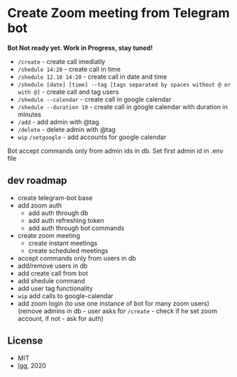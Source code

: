 # Create Zoom meeting from Telegram bot

**Bot Not ready yet. Work in Progress, stay tuned!**

- `/create` - create call imediatly
- `/shedule 14:20` - create call in time
- `/shedule 12.10 14:20` - create call in date and time
- `/shedule [date] [time] --tag [tags separated by spaces without @ or with @]` - create call and tag users
- `/shedule --calendar` - create call in google calendar 
- `/shedule --duration 10` - create call in google calendar with duration in minutes
- `/add` - add admin with @tag
- `/delete` - delete admin with @tag
- `wip` `/setgoogle` - add accounts for google calendar

Bot accept commands only from admin ids in db. Set first admin id in .env file

## dev roadmap

- create telegram-bot base
- add zoom auth
    - add auth through db
    - add auth refreshing token
    - add auth through bot commands
- create zoom meeting
    - create instant meetings
    - create scheduled meetings
- accept commands only from users in db
- add/remove users in db
- add create call from bot
- add shedule command
- add user tag functionality
- `wip` add calls to google-calendar
- add zoom login (to use one instance of bot for many zoom users) (remove admins in db - user asks for `/create` - check if he set zoom account, if not - ask for auth)

## License

* MIT
* [lgg](https://github.com/lgg), 2020

